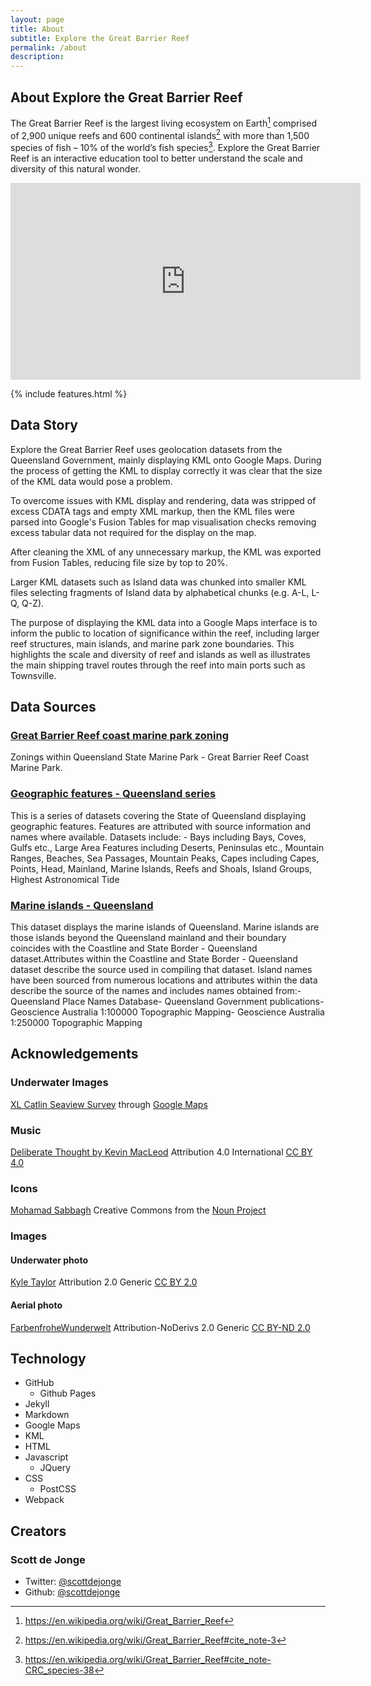 ```yaml
---
layout: page
title: About
subtitle: Explore the Great Barrier Reef
permalink: /about
description: 
---
```


## About Explore the Great Barrier Reef

The Great Barrier Reef is the largest living ecosystem on Earth[^1] comprised of 2,900 unique reefs and 600 continental islands[^2] with more than 1,500 species of fish – 10% of the world’s fish species[^3]. Explore the Great Barrier Reef is an interactive education tool to better understand the scale and diversity of this natural wonder.

<div class="media media-16-9 spinner">
	<iframe width="560" height="315" src="https://www.youtube.com/embed/16aYr5jRjdc" frameborder="0" allowfullscreen></iframe>
</div>

{% include features.html %}

## Data Story

Explore the Great Barrier Reef uses geolocation datasets from the Queensland Government, mainly displaying KML onto Google Maps. During the process of getting the KML to display correctly it was clear that the size of the KML data would pose a problem.

To overcome issues with KML display and rendering, data was stripped of excess CDATA tags and empty XML markup, then the KML files were parsed into Google's Fusion Tables for map visualisation checks removing excess tabular data not required for the display on the map.

After cleaning the XML of any unnecessary markup, the KML was exported from Fusion Tables, reducing file size by top to 20%.

Larger KML datasets such as Island data was chunked into smaller KML files selecting fragments of Island data by alphabetical chunks (e.g. A-L, L-Q, Q-Z).

The purpose of displaying the KML data into a Google Maps interface is to inform the public to location of significance within the reef, including larger reef structures, main islands, and marine park zone boundaries. This highlights the scale and diversity of reef and islands as well as illustrates the main shipping travel routes through the reef into main ports such as Townsville.

## Data Sources

### [Great Barrier Reef coast marine park zoning](https://data.qld.gov.au/dataset/great-barrier-reef-coast-marine-park-zoning)

Zonings within Queensland State Marine Park - Great Barrier Reef Coast Marine Park.

### [Geographic features - Queensland series](https://data.qld.gov.au/dataset/geographic-features-queensland-series)

This is a series of datasets covering the State of Queensland displaying geographic features. Features are attributed with source information and names where available. Datasets include: - Bays including Bays, Coves, Gulfs etc., Large Area Features including Deserts, Peninsulas etc., Mountain Ranges, Beaches, Sea Passages, Mountain Peaks, Capes including Capes, Points, Head, Mainland, Marine Islands, Reefs and Shoals, Island Groups, Highest Astronomical Tide

### [Marine islands - Queensland](https://data.qld.gov.au/dataset/marine-islands-queensland)

This dataset displays the marine islands of Queensland. Marine islands are those islands beyond the Queensland mainland and their boundary coincides with the Coastline and State Border - Queensland dataset.Attributes within the Coastline and State Border - Queensland dataset describe the source used in compiling that dataset. Island names have been sourced from numerous locations and attributes within the data describe the source of the names and includes names obtained from:- Queensland Place Names Database- Queensland Government publications- Geoscience Australia 1:100000 Topographic Mapping- Geoscience Australia 1:250000 Topographic Mapping

## Acknowledgements

### Underwater Images

[XL Catlin Seaview Survey](http://catlinseaviewsurvey.com/) through [Google Maps](https://www.google.com.au/maps/)

### Music

[Deliberate Thought by Kevin MacLeod](http://incompetech.com/music/royalty-free/?keywords=deliberate+thought) Attribution 4.0 International [CC BY 4.0](https://creativecommons.org/licenses/by/4.0/)

### Icons

[Mohamad Sabbagh](https://thenounproject.com/Jetro/) Creative Commons from the [Noun Project](https://thenounproject.com/Msabbagh/collection/the-sea/?oq=reef&cidx=0&i=97733)

### Images

#### Underwater photo

[Kyle Taylor](https://www.flickr.com/photos/kyletaylor/) Attribution 2.0 Generic [CC BY 2.0](https://creativecommons.org/licenses/by/2.0/) 

#### Aerial photo

[FarbenfroheWunderwelt](https://www.flickr.com/photos/farbenfrohewunderwelt/) Attribution-NoDerivs 2.0 Generic [CC BY-ND 2.0](https://creativecommons.org/licenses/by-nd/2.0/) 

## Technology

* GitHub
  * Github Pages
* Jekyll
* Markdown
* Google Maps
* KML
* HTML
* Javascript
  * JQuery
* CSS
  * PostCSS
* Webpack

## Creators

### Scott de Jonge

* Twitter: [@scottdejonge](https://twitter.com/scottdejonge)
* Github: [@scottdejonge](https://github.com/scottdejonge)

[^1]: https://en.wikipedia.org/wiki/Great_Barrier_Reef
[^2]: https://en.wikipedia.org/wiki/Great_Barrier_Reef#cite_note-3
[^3]: https://en.wikipedia.org/wiki/Great_Barrier_Reef#cite_note-CRC_species-38